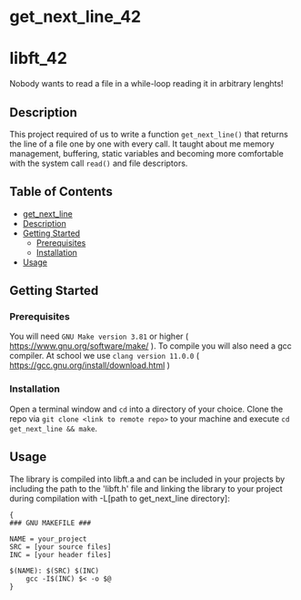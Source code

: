 # get_next_line_42

# libft_42

Nobody wants to read a file in a while-loop reading it in arbitrary lenghts!

## Description

This project required of us to write a function `get_next_line()` that returns the line of a file one by one with every call. 
It taught about me memory management, buffering, static variables and becoming more comfortable with the system call `read()` and file descriptors.

## Table of Contents

- [get_next_line](#project-title)
- [Description](#description)
- [Getting Started](#getting-started)
  - [Prerequisites](#prerequisites)
  - [Installation](#installation)
- [Usage](#usage)

## Getting Started

### Prerequisites

You will need `GNU Make version 3.81` or higher ( https://www.gnu.org/software/make/ ).
To compile you will also need a gcc compiler. At school we use `clang version 11.0.0`
( https://gcc.gnu.org/install/download.html )

### Installation

Open a terminal window and `cd` into a directory of your choice. Clone the repo via `git clone <link to remote repo>` 
to your machine and execute `cd get_next_line && make`.
  
## Usage
  
The library is compiled into libft.a and can be included in your projects by including the path to the 'libft.h'
file and linking the library to your project during compilation with -L[path to get_next_line directory]:

```
{
### GNU MAKEFILE ###

NAME = your_project
SRC = [your source files]
INC = [your header files]

$(NAME): $(SRC) $(INC)
    gcc -I$(INC) $< -o $@
}
```
